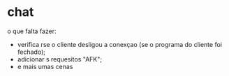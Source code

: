 # chat
o que falta fazer:
  - verifica rse o cliente desligou a conexçao (se o programa do cliente foi fechado);
  - adicionar s requesitos "AFK";
  - e mais umas cenas
